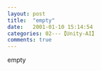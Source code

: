 ```yaml
---
layout: post
title:  "empty"
date:   2001-01-10 15:14:54
categories: 02---【Unity-AI】
comments: true
---
```

empty
